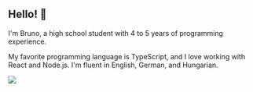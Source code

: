 ## Hello! 👋

I'm Bruno, a high school student with 4 to 5 years of programming experience. 

My favorite programming language is TypeScript, and I love working with React and Node.js. I'm fluent in English, German, and Hungarian.

<img src="https://komarev.com/ghpvc/?username=brunolepis&style=flat">
